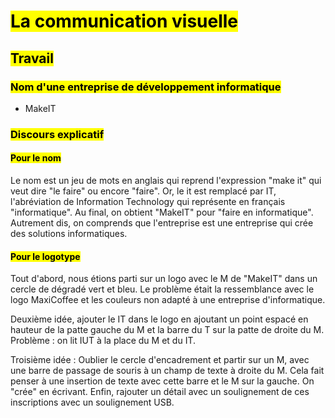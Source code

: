 # <mark class="hltr-purple format">La communication visuelle</mark>


## <mark class="hltr-green format">Travail</mark>

### <mark class="hltr-pink format">Nom d'une entreprise de développement informatique</mark>

- MakeIT


### <mark class="hltr-pink format">Discours explicatif</mark>

#### <mark class="hltr-blue format">Pour le nom</mark>

Le nom est un jeu de mots en anglais qui reprend l'expression "make it" qui veut dire "le faire" ou encore "faire".
Or, le it est remplacé par IT, l'abréviation de Information Technology qui représente en français "informatique". Au final, on obtient "MakeIT" pour "faire en informatique". Autrement dis, on comprends que l'entreprise est une entreprise qui crée des solutions informatiques.

#### <mark class="hltr-blue format">Pour le logotype</mark>

Tout d'abord, nous étions parti sur un logo avec le M de "MakeIT" dans un cercle de dégradé vert et bleu. Le problème était la ressemblance avec le logo MaxiCoffee et les couleurs non adapté à une entreprise d'informatique.

Deuxième idée, ajouter le IT dans le logo en ajoutant un point espacé en hauteur de la patte gauche du M et la barre du T sur la patte de droite du M.
Problème : on lit IUT à la place du M et du IT.

Troisième idée : Oublier le cercle d'encadrement et partir sur un M, avec une barre de passage de souris à un champ de texte à droite du M. Cela fait penser à une insertion de texte avec cette barre et le M sur la gauche. On "crée" en écrivant.
Enfin, rajouter un détail avec un soulignement de ces inscriptions avec un soulignement USB.
